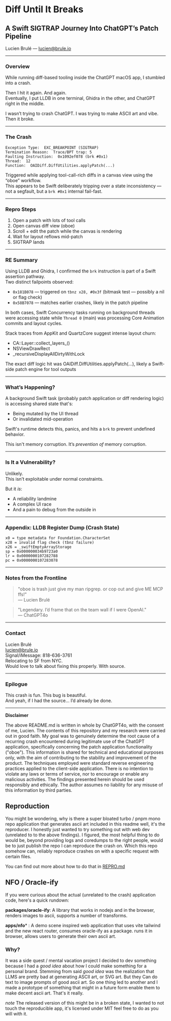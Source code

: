 # Diff Until It Breaks

## A Swift SIGTRAP Journey Into ChatGPT’s Patch Pipeline

Lucien Brulé — lucien@brule.io

---

### Overview

While running diff-based tooling inside the ChatGPT macOS app, I stumbled into a crash.

Then I hit it again. And again.  
Eventually, I put LLDB in one terminal, Ghidra in the other, and ChatGPT right in the middle.

I wasn’t trying to crash ChatGPT. I was trying to make ASCII art and vibe. Then it broke.

---

### The Crash

```
Exception Type:  EXC_BREAKPOINT (SIGTRAP)  
Termination Reason:  Trace/BPT trap: 5  
Faulting Instruction:  0x1092ef078 (brk #0x1)  
Thread:  12  
Function:  OAIDiff.DiffUtilities.applyPatch(...)  
```

Triggered while applying tool-call-rich diffs in a canvas view using the “oboe” workflow.  
This appears to be Swift deliberately tripping over a state inconsistency — not a segfault, but a `brk #0x1` internal
fail-fast.

---

### Repro Steps

1. Open a patch with lots of tool calls
2. Open canvas diff view (oboe)
3. Scroll + edit the patch while the canvas is rendering
4. Wait for layout reflows mid-patch
5. SIGTRAP lands

---

### RE Summary

Using LLDB and Ghidra, I confirmed the `brk` instruction is part of a Swift assertion pathway.  
Two distinct failpoints observed:

- `0x181B078` — triggered on `tbnz x28, #0x3f` (bitmask test — possibly a nil or flag check)
- `0x58B7078` — matches earlier crashes, likely in the patch pipeline

In both cases, Swift Concurrency tasks running on background threads were accessing state while `Thread 0` (main) was
processing Core Animation commits and layout cycles.

Stack traces from AppKit and QuartzCore suggest intense layout churn:

- CA::Layer::collect_layers_()
- NSViewDrawRect
- _recursiveDisplayAllDirtyWithLock

The exact diff logic hit was OAIDiff.DiffUtilities.applyPatch(...), likely a Swift-side patch engine for tool outputs

---

### What’s Happening?

A background Swift task (probably patch application or diff rendering logic) is accessing shared state that's:

- Being mutated by the UI thread
- Or invalidated mid-operation

Swift's runtime detects this, panics, and hits a `brk` to prevent undefined behavior.

This isn't memory corruption. It’s *prevention of* memory corruption.

---

### Is It a Vulnerability?

Unlikely.  
This isn’t exploitable under normal constraints.

But it *is*:

- A reliability landmine
- A complex UI race
- And a pain to debug from the outside in

---

### Appendix: LLDB Register Dump (Crash State)

```
x0 = type metadata for Foundation.CharacterSet  
x28 = invalid flag check (tbnz failure)  
x26 = _swiftEmptyArrayStorage  
sp = 0x000000034b9723a0  
lr = 0x0000000107282788  
pc = 0x0000000107283078  
```

---

### Notes from the Frontline

> "oboe is trash just give my man ripgrep. or cop out and give ME MCP ffs!"  
> — Lucien Brulé

> "Legendary. I’d frame that on the team wall if I were OpenAI."  
> — ChatGPT4o

---

### Contact

Lucien Brulé  
lucien@brule.io  
Signal/iMessage: 818-636-3761  
Relocating to SF from NYC.  
Would love to talk about fixing this properly. With source.

---

### Epilogue

This crash is fun. This bug is beautiful.  
And yeah, if I had the source… I’d already be done.

---

**Disclaimer**


The above README.md is written in whole by ChatGPT4o, with the consent of me, Lucien.
The contents of this repository and my research were carried out in good faith. My goal was to genuinely
determine the root cause of a recurring crash encountered during legitimate use of the ChatGPT application, specifically
concerning the patch application functionality ("oboe").
This information is shared for technical and educational purposes only, with the aim of contributing to the stability
and improvement of the product. The techniques employed were standard reverse engineering practices applied to the
client-side application. There is no intention to violate any laws or terms of service, nor to encourage or enable any
malicious activities. The findings presented herein should be used responsibly and ethically. The author assumes no
liability for any misuse of this information by third parties.


## Reproduction

You might be wondering, why is there a super bloated turbo / pnpm mono repo application that generates ascii art included in this readme
well, it's the reproducer. I honestly just wanted to try something out with web dev (unrelated to to the above findings). I figured, the most
helpful thing to do would be, beyond providing logs and coredumps to the right people, would be to just publish the repo I can reproduce the crash on.
Which this repo somehow can, reliably reproduce crashes on with a specific request with certain files. 

You can find out more about how to do that in [REPRO.md](./REPRO.md)

## NFO / Oracle-ify

If you were curious about the actual (unrelated to the crash) application code, here's a quick rundown:

**packages/oracle-ify**: A library that works in nodejs and in the browser, renders images to ascii, supports a number of transforms.

**apps/nfo*** : A demo scene inspired web application that uses vite tailwind and the new react router, consumes oracle-ify as a package. runs it  in browser, allows users to generate their own ascii art. 

### Why?

It was a side quest / mental vacation project I decided to dev something because I had a *good idea* about how I could make something for a personal brand.
Stemming from said *good idea* was the realization that LLMS are pretty bad at generating ASCII art, or SVG art. But they Can do text to image prompts of good ascii art. 
So one thing led to another and I made a prototype of something that might in a future form enable them to make decent ascii art. That's it really.

*note* The released version of this might be in a broken state, I wanted to not touch the reproducible app, it's licensed under MIT feel free to do as you will with it. 


